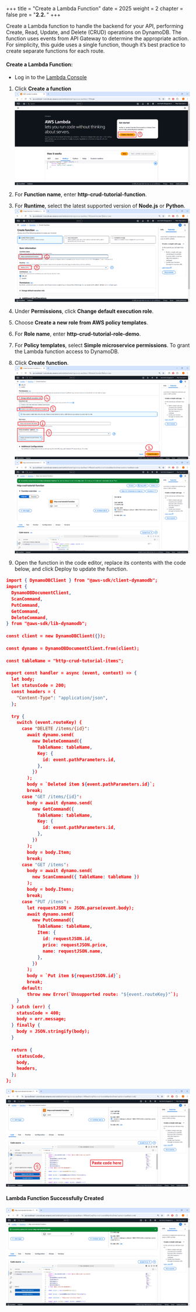 +++
title = "Create a Lambda Function"
date = 2025
weight = 2
chapter = false
pre = "<b>2.2. </b>"
+++

Create a Lambda function to handle the backend for your API, performing Create, Read, Update, and Delete (CRUD) operations on DynamoDB. The function uses events from API Gateway to determine the appropriate action. For simplicity, this guide uses a single function, though it’s best practice to create separate functions for each route.

#### Create a Lambda Function:

+ Log in to the [Lambda Console](https://ap-southeast-1.console.aws.amazon.com/lambda/home?region=ap-southeast-1#/begin)

1. Click **Create a function**
![Create Lamda](/images/crud-api-solutions/CreateLamda.png?width=70pc)
2. For **Function name**, enter **http-crud-tutorial-function**.

3. For **Runtime**, select the latest supported version of **Node.js** or **Python**.
![Create Lamda 2](/images/crud-api-solutions/CreateLamda_2.png?width=70pc)
4. Under **Permissions**, click **Change default execution role**.
5. Choose **Create a new role from AWS policy templates**.
6. For **Role name**, enter **http-crud-tutorial-role-demo**.
7. For **Policy templates**, select **Simple microservice permissions**. To grant the Lambda function access to DynamoDB.
8.  Click **Create function**.
![Create Lamda 3](/images/crud-api-solutions/CreateLamda_3.png?width=70pc)
![Create Lamda 4](/images/crud-api-solutions/CreateLamda_4.png?width=70pc)
9.  Open the function in the code editor, replace its contents with the code below, and click Deploy to update the function.
```json
import { DynamoDBClient } from "@aws-sdk/client-dynamodb";
import {
  DynamoDBDocumentClient,
  ScanCommand,
  PutCommand,
  GetCommand,
  DeleteCommand,
} from "@aws-sdk/lib-dynamodb";

const client = new DynamoDBClient({});

const dynamo = DynamoDBDocumentClient.from(client);

const tableName = "http-crud-tutorial-items";

export const handler = async (event, context) => {
  let body;
  let statusCode = 200;
  const headers = {
    "Content-Type": "application/json",
  };

  try {
    switch (event.routeKey) {
      case "DELETE /items/{id}":
        await dynamo.send(
          new DeleteCommand({
            TableName: tableName,
            Key: {
              id: event.pathParameters.id,
            },
          })
        );
        body = `Deleted item ${event.pathParameters.id}`;
        break;
      case "GET /items/{id}":
        body = await dynamo.send(
          new GetCommand({
            TableName: tableName,
            Key: {
              id: event.pathParameters.id,
            },
          })
        );
        body = body.Item;
        break;
      case "GET /items":
        body = await dynamo.send(
          new ScanCommand({ TableName: tableName })
        );
        body = body.Items;
        break;
      case "PUT /items":
        let requestJSON = JSON.parse(event.body);
        await dynamo.send(
          new PutCommand({
            TableName: tableName,
            Item: {
              id: requestJSON.id,
              price: requestJSON.price,
              name: requestJSON.name,
            },
          })
        );
        body = `Put item ${requestJSON.id}`;
        break;
      default:
        throw new Error(`Unsupported route: "${event.routeKey}"`);
    }
  } catch (err) {
    statusCode = 400;
    body = err.message;
  } finally {
    body = JSON.stringify(body);
  }

  return {
    statusCode,
    body,
    headers,
  };
};
```
![Create Lamda 5](/images/crud-api-solutions/CreateLamda_5.png?width=70pc)
#### Lambda Function Successfully Created
![Create Lamda 6](/images/crud-api-solutions/CreateLamda_6.png?width=70pc)